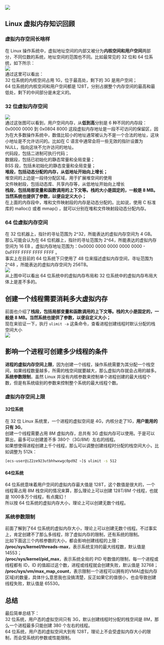 ![](https://cdn.nlark.com/yuque/0/2023/jpeg/396745/1698715656116-6fae2903-6c80-4d92-9872-a5da186cc7a3.jpeg)
<a name="HEXg8"></a>
## Linux 虚拟内存知识回顾
<a name="Ycrsw"></a>
### 虚拟内存空间长啥样
在 Linux 操作系统中，虚拟地址空间的内部又被分为**内核空间和用户空间**两部分，不同位数的系统，地址空间的范围也不同。比如最常见的 32 位和 64 位系统，如下所示：<br />![](https://cdn.nlark.com/yuque/0/2023/png/396745/1698715349170-f61b9f1c-1849-457b-9548-d88224349a9a.png#averageHue=%23efbf90&clientId=uf2591d2b-d4a7-4&from=paste&id=ua98b0911&originHeight=415&originWidth=1080&originalType=url&ratio=2.5&rotation=0&showTitle=false&status=done&style=none&taskId=u375cf705-30c1-4a0a-8584-de7274ff7aa&title=)<br />通过这里可以看出：<br />32 位系统的内核空间占用 1G，位于最高处，剩下的 3G 是用户空间；<br />64 位系统的内核空间和用户空间都是 128T，分别占据整个内存空间的最高和最低处，剩下的中间部分是未定义的。
<a name="WtWGr"></a>
### 32 位虚拟内存空间
![](https://cdn.nlark.com/yuque/0/2023/png/396745/1698715349300-b339cc6e-137c-4f39-b079-20ea85d0566c.png#averageHue=%23f6f2f1&clientId=uf2591d2b-d4a7-4&from=paste&id=u52991f4f&originHeight=977&originWidth=1080&originalType=url&ratio=2.5&rotation=0&showTitle=false&status=done&style=none&taskId=u761dc7a9-346e-4f30-a99e-3f607400720&title=)<br />通过这张图可以看到，用户空间内存，从**低到高**分别是 6 种不同的内存段：<br />0x0000 0000 到 0x0804 8000 这段虚拟内存地址是一段不可访问的保留区，因为在大多数操作系统中，数值比较小的地址通常被认为不是一个合法的地址，这块小地址是不允许访问的。比如在 C 语言中通常会将一些无效的指针设置为 NULL，指向这块不允许访问的地址。<br />代码段，包括二进制可执行代码；<br />数据段，包括已初始化的静态常量和全局变量；<br />BSS 段，包括未初始化的静态变量和全局变量；<br />**堆段，包括动态分配的内存，从低地址开始向上增长；**<br />堆空间的上边是一段待分配区域，用于扩展堆空间的使用<br />文件映射段，包括动态库、共享内存等，从低地址开始向上增长<br />**栈段，包括局部变量和函数调用的上下文等。栈的大小是固定的，一般是 8 MB。当然系统也提供了参数，以便自定义大小；**<br />在上面的内存段中，堆和文件映射段的内存是动态分配的。比如说，使用 C 标准库的 malloc() 或者 mmap() ，就可以分别在堆和文件映射段动态分配内存。
<a name="RaDtP"></a>
### 64 位虚拟内存空间
在 32 位机器上，指针的寻址范围为 2^32，所能表达的虚拟内存空间为 4 GB。<br />那么可能会认为在 64 位机器上，指针的寻址范围为 2^64，所能表达的虚拟内存空间为 16 EB 。虚拟内存地址范围为：0x0000 0000 0000 0000 0000 - 0xFFFF FFFF FFFF FFFF 。<br />事实上在目前的 64 位系统下只使用了 48 位来描述虚拟内存空间，寻址范围为 2^48 ，所能表达的虚拟内存空间为 256TB。<br />![](https://cdn.nlark.com/yuque/0/2023/png/396745/1698715349272-01bab0d3-1db0-411f-b07b-c34766ec620f.png#averageHue=%23f8f4f2&clientId=uf2591d2b-d4a7-4&from=paste&id=ufffa724e&originHeight=1072&originWidth=1080&originalType=url&ratio=2.5&rotation=0&showTitle=false&status=done&style=none&taskId=udc7c2eeb-b022-4ca7-bea0-c727adc9b53&title=)<br />从上图中可以看出 64 位系统中的虚拟内存布局和 32 位系统中的虚拟内存布局大体上是差不多的。
<a name="mrnBi"></a>
## 创建一个线程需要消耗多大虚拟内存
前面也介绍了**栈段，包括局部变量和函数调用的上下文等。栈的大小是固定的，一般是 8 MB。当然系统也提供了参数，以便自定义大小；**<br />现在来验证一下，执行 `ulimit -a` 这条命令，查看进程创建线程时默认分配的栈空间大小<br />![](https://cdn.nlark.com/yuque/0/2023/jpeg/396745/1698715349208-ca70b562-2a5b-4cda-ab90-d31ae8b04157.jpeg#averageHue=%23f4f6f8&clientId=uf2591d2b-d4a7-4&from=paste&id=u05d5e435&originHeight=723&originWidth=1080&originalType=url&ratio=2.5&rotation=0&showTitle=false&status=done&style=none&taskId=u0e95438d-7035-4674-a925-728024cbdd3&title=)
<a name="qKJc1"></a>
## 影响一个进程可创建多少线程的条件
**进程的虚拟内存空间上限**，因为创建一个线程，操作系统需要为其分配一个栈空间，如果线程数量越多，所需的栈空间就要越大，那么虚拟内存就会占用的越多。<br />**系统参数限制**，虽然 Linux 并没有内核参数来控制单个进程创建的最大线程个数，但是有系统级别的参数来控制整个系统的最大线程个数。
<a name="LQYnC"></a>
### 虚拟内存空间上限
<a name="WnnJL"></a>
#### 32位系统
在 32 位 Linux 系统里，一个进程的虚拟空间是 4G，内核分走了1G，**用户能用的只有 3G**。<br />创建一个线程需要占用 8M 虚拟内存，总共有 3G 虚拟内存可以使用。于是可以算出，最多可以创建差不多 380个（3G/8M）左右的线程。<br />如果想使得进程创建上千个线程，那么可以调整创建线程时分配的栈空间大小，比如调整为 512k：
```bash
[ecs-user@iZ2ze923utbhhwxwgc0pd9Z ~]$ ulimit -s 512
```
<a name="gICr1"></a>
#### 64位系统
64 位系统意味着用户空间的虚拟内存最大值是 128T，这个数值是很大的，一个线程需占用 8M 栈空间的情况来算，那么理论上可以创建 128T/8M 个线程，也就是 1000多万个线程，有点魔幻！<br />所以按 64 位系统的虚拟内存大小，理论上可以创建无数个线程。
<a name="KyuV5"></a>
### 系统参数限制
前面了解到了64 位系统的虚拟内存大小，理论上可以创建无数个线程。不过事实上，肯定创建不了那么多线程，除了虚拟内存的限制，还有系统的限制。<br />比如下面这三个内核参数的大小，都会影响创建线程的上限：<br />**/proc/sys/kernel/threads-max**，表示系统支持的最大线程数，默认值是 14553；<br />**/proc/sys/kernel/pid_max**，表示系统全局的 PID 号数值的限制，每一个进程或线程都有 ID，ID 的值超过这个数，进程或线程就会创建失败，默认值是 32768；<br />**/proc/sys/vm/max_map_count**，表示限制一个进程可以拥有的VMA(虚拟内存区域)的数量，具体什么意思我也没搞清楚，反正如果它的值很小，也会导致创建线程失败，默认值是 65530。
<a name="QN7q8"></a>
## 总结
最后简单总结下：<br />32 位系统，用户态的虚拟空间只有 3G，默认创建线程时分配的栈空间是 8M，那么一个进程最多只能创建 380 个左右的线程。<br />64 位系统，用户态的虚拟空间大到有 128T，理论上不会受虚拟内存大小的限制，而会受系统的参数或性能限制。
